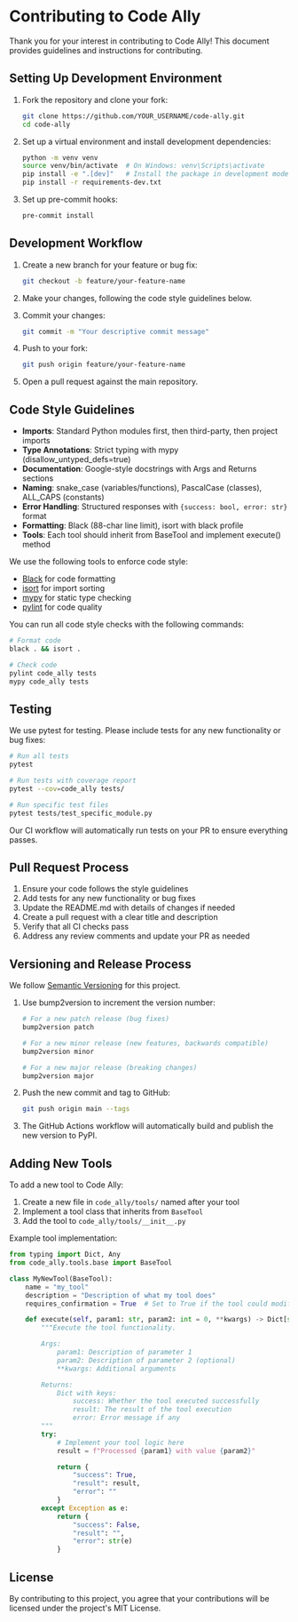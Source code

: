 # Contributing to Code Ally

Thank you for your interest in contributing to Code Ally! This document provides guidelines and instructions for contributing.

## Setting Up Development Environment

1. Fork the repository and clone your fork:

    ```bash
    git clone https://github.com/YOUR_USERNAME/code-ally.git
    cd code-ally
    ```

2. Set up a virtual environment and install development dependencies:

    ```bash
    python -m venv venv
    source venv/bin/activate  # On Windows: venv\Scripts\activate
    pip install -e ".[dev]"   # Install the package in development mode with dev dependencies
    pip install -r requirements-dev.txt
    ```

3. Set up pre-commit hooks:
    ```bash
    pre-commit install
    ```

## Development Workflow

1. Create a new branch for your feature or bug fix:

    ```bash
    git checkout -b feature/your-feature-name
    ```

2. Make your changes, following the code style guidelines below.

3. Commit your changes:

    ```bash
    git commit -m "Your descriptive commit message"
    ```

4. Push to your fork:

    ```bash
    git push origin feature/your-feature-name
    ```

5. Open a pull request against the main repository.

## Code Style Guidelines

-   **Imports**: Standard Python modules first, then third-party, then project imports
-   **Type Annotations**: Strict typing with mypy (disallow_untyped_defs=true)
-   **Documentation**: Google-style docstrings with Args and Returns sections
-   **Naming**: snake_case (variables/functions), PascalCase (classes), ALL_CAPS (constants)
-   **Error Handling**: Structured responses with `{success: bool, error: str}` format
-   **Formatting**: Black (88-char line limit), isort with black profile
-   **Tools**: Each tool should inherit from BaseTool and implement execute() method

We use the following tools to enforce code style:

-   [Black](https://black.readthedocs.io/en/stable/) for code formatting
-   [isort](https://pycqa.github.io/isort/) for import sorting
-   [mypy](https://mypy.readthedocs.io/en/stable/) for static type checking
-   [pylint](https://pylint.pycqa.org/en/latest/) for code quality

You can run all code style checks with the following commands:

```bash
# Format code
black . && isort .

# Check code
pylint code_ally tests
mypy code_ally tests
```

## Testing

We use pytest for testing. Please include tests for any new functionality or bug fixes:

```bash
# Run all tests
pytest

# Run tests with coverage report
pytest --cov=code_ally tests/

# Run specific test files
pytest tests/test_specific_module.py
```

Our CI workflow will automatically run tests on your PR to ensure everything passes.

## Pull Request Process

1. Ensure your code follows the style guidelines
2. Add tests for any new functionality or bug fixes
3. Update the README.md with details of changes if needed
4. Create a pull request with a clear title and description
5. Verify that all CI checks pass
6. Address any review comments and update your PR as needed

## Versioning and Release Process

We follow [Semantic Versioning](https://semver.org/) for this project.

1. Use bump2version to increment the version number:

    ```bash
    # For a new patch release (bug fixes)
    bump2version patch

    # For a new minor release (new features, backwards compatible)
    bump2version minor

    # For a new major release (breaking changes)
    bump2version major
    ```

2. Push the new commit and tag to GitHub:

    ```bash
    git push origin main --tags
    ```

3. The GitHub Actions workflow will automatically build and publish the new version to PyPI.

## Adding New Tools

To add a new tool to Code Ally:

1. Create a new file in `code_ally/tools/` named after your tool
2. Implement a tool class that inherits from `BaseTool`
3. Add the tool to `code_ally/tools/__init__.py`

Example tool implementation:

```python
from typing import Dict, Any
from code_ally.tools.base import BaseTool

class MyNewTool(BaseTool):
    name = "my_tool"
    description = "Description of what my tool does"
    requires_confirmation = True  # Set to True if the tool could modify files or execute commands

    def execute(self, param1: str, param2: int = 0, **kwargs) -> Dict[str, Any]:
        """Execute the tool functionality.

        Args:
            param1: Description of parameter 1
            param2: Description of parameter 2 (optional)
            **kwargs: Additional arguments

        Returns:
            Dict with keys:
                success: Whether the tool executed successfully
                result: The result of the tool execution
                error: Error message if any
        """
        try:
            # Implement your tool logic here
            result = f"Processed {param1} with value {param2}"

            return {
                "success": True,
                "result": result,
                "error": ""
            }
        except Exception as e:
            return {
                "success": False,
                "result": "",
                "error": str(e)
            }
```

## License

By contributing to this project, you agree that your contributions will be licensed under the project's MIT License.
